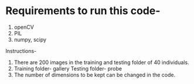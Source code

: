 Requirements to run this code-
==============================
1. openCV
2. PIL
3. numpy, scipy

Instructions-
1. There are 200 images in the training and testing folder of 40 individuals.
2. Training folder- gallery
   Testing folder- probe
3. The number of dimensions to be kept can be changed in the code.

